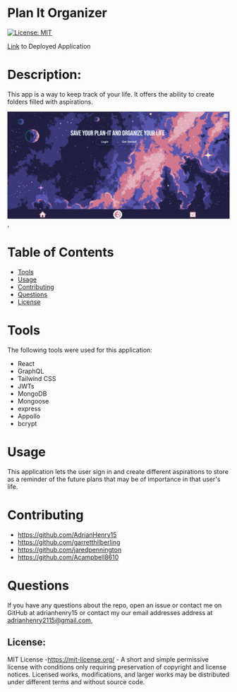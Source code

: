 # Plan It Organizer

[![License: MIT](https://img.shields.io/badge/License-MIT-success.svg)](https://mit-license.org/)

[Link]() to Deployed Application

# Description:

This app is a way to keep track of your life.  It offers the ability to create folders filled with aspirations. 

![screenshot](./Plan%20It.png),

 # Table of Contents
* [Tools](#tools)
* [Usage](#usage)
* [Contributing](#contributing)
* [Questions](#questions)
* [License](#license)




# Tools
The following tools were used for this application:

- React
- GraphQL
- Tailwind CSS
- JWTs
- MongoDB
- Mongoose
- express
- Appollo
- bcrypt


# Usage

This application lets the user sign in and create different aspirations to store as a reminder of the future plans that may be of importance in that user's life.

# Contributing

- https://github.com/AdrianHenry15
- https://github.com/garretthilberling
- https://github.com/jaredpennington
- https://github.com/Acampbell8610

# Questions

If you have any questions about the repo, open an issue or contact me on GitHub at adrianhenry15 or contact my our email addresses
address at adrianhenry2115@gmail.com,

## License:

MIT License -https://mit-license.org/ - A short and simple permissive license with conditions only requiring preservation of copyright and license notices. Licensed works, modifications, and larger works may be distributed under different terms and without source code.